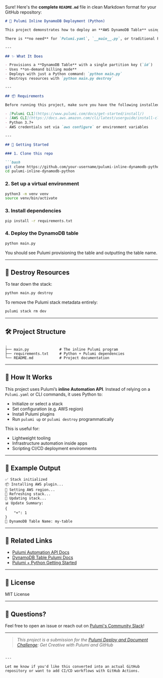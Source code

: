Sure! Here's the **complete `README.md`** file in clean Markdown format for your GitHub repository:

```markdown
# 🧱 Pulumi Inline DynamoDB Deployment (Python)

This project demonstrates how to deploy an **AWS DynamoDB Table** using [Pulumi Automation API](https://www.pulumi.com/automation/) — entirely inline, with a single Python script.

There is **no need** for `Pulumi.yaml`, `__main__.py`, or traditional Pulumi project structure. This is perfect for lightweight infrastructure scripting, automation pipelines, or demos!

---

## ✨ What It Does

- Provisions a **DynamoDB Table** with a single partition key (`id`)
- Uses **on-demand billing mode**
- Deploys with just a Python command: `python main.py`
- Destroys resources with `python main.py destroy`

---

## 📦 Requirements

Before running this project, make sure you have the following installed:

- [Pulumi CLI](https://www.pulumi.com/docs/get-started/install/)
- [AWS CLI](https://docs.aws.amazon.com/cli/latest/userguide/install-cliv2.html)
- Python 3.7+
- AWS credentials set via `aws configure` or environment variables

---

## 🚀 Getting Started

### 1. Clone this repo

```bash
git clone https://github.com/your-username/pulumi-inline-dynamodb-python.git
cd pulumi-inline-dynamodb-python
```

### 2. Set up a virtual environment

```bash
python3 -m venv venv
source venv/bin/activate
```

### 3. Install dependencies

```bash
pip install -r requirements.txt
```

### 4. Deploy the DynamoDB table

```bash
python main.py
```

You should see Pulumi provisioning the table and outputting the table name.

---

## 🧨 Destroy Resources

To tear down the stack:

```bash
python main.py destroy
```

To remove the Pulumi stack metadata entirely:

```bash
pulumi stack rm dev
```

---

## 🛠 Project Structure

```text
.
├── main.py              # The inline Pulumi program
├── requirements.txt     # Python + Pulumi dependencies
└── README.md            # Project documentation
```

---

## 🧠 How It Works

This project uses Pulumi’s **inline Automation API**. Instead of relying on a `Pulumi.yaml` or CLI commands, it uses Python to:

- Initialize or select a stack
- Set configuration (e.g. AWS region)
- Install Pulumi plugins
- Run `pulumi up` or `pulumi destroy` programmatically

This is useful for:

- Lightweight tooling
- Infrastructure automation inside apps
- Scripting CI/CD deployment environments

---

## 🧪 Example Output

```
✅ Stack initialized
📦 Installing AWS plugin...
🔧 Setting AWS region...
🔄 Refreshing stack...
🚀 Updating stack...
📊 Update Summary:
{
    "+": 1
}
🔗 DynamoDB Table Name: my-table
```

---

## 📎 Related Links

- [Pulumi Automation API Docs](https://www.pulumi.com/docs/guides/automation-api/)
- [DynamoDB Table Pulumi Docs](https://www.pulumi.com/registry/packages/aws/api-docs/dynamodb/table/)
- [Pulumi + Python Getting Started](https://www.pulumi.com/docs/get-started/aws/python/)

---

## 📄 License

MIT License

---

## 💬 Questions?

Feel free to open an issue or reach out on [Pulumi's Community Slack](https://slack.pulumi.com)!

---

> *This project is a submission for the [Pulumi Deploy and Document Challenge](https://dev.to/challenges/pulumi): Get Creative with Pulumi and GitHub*
```

---

Let me know if you'd like this converted into an actual GitHub repository or want to add CI/CD workflows with GitHub Actions.
